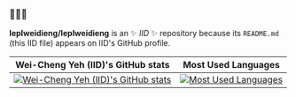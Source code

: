 ### 👋👋👋

**IepIweidieng/IepIweidieng** is an ✨ _IID_ ✨ repository because its `README.md` (this IID file) appears on IID's GitHub profile.

Wei-Cheng Yeh (IID)'s GitHub stats | Most Used Languages
 :---:                             | :---:
[![Wei-Cheng Yeh (IID)'s GitHub stats](https://github-readme-stats.vercel.app/api?username=IepIweidieng&count_private=true&show_icons=true&include_all_commits=true&theme=github_dark&hide_title=true)](https://github.com/anuraghazra/github-readme-stats) | [![Most Used Languages](https://github-readme-stats.vercel.app/api/top-langs/?username=IepIweidieng&langs_count=10&layout=compact&theme=github_dark&hide_title=true)](https://github.com/anuraghazra/github-readme-stats)

